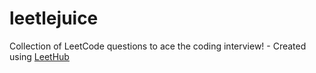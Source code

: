 # leetlejuice
Collection of LeetCode questions to ace the coding interview! - Created using [LeetHub](https://github.com/QasimWani/LeetHub)
